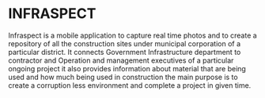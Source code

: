 # INFRASPECT
Infraspect is a mobile application to capture real time photos and to create a repository of all the construction sites under municipal corporation 
of a particular district. It connects Government Infrastructure department to contractor and Operation and management executives of a particular 
ongoing project it also provides information about material that are being used and how much being used in construction the main purpose is to
create a corruption less environment and complete a project in given time.
